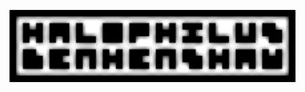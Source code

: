 <p align="center">
  <img src="rsc/Banner.png">
</p>
  <height ='175' width ="820" img src="rsc/header.svg">

